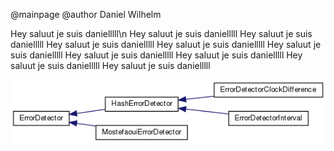 @mainpage
@author Daniel Wilhelm


Hey saluut je suis danielllll\n
Hey saluut je suis danielllll
Hey saluut je suis danielllll
Hey saluut je suis danielllll
Hey saluut je suis danielllll
Hey saluut je suis danielllll
Hey saluut je suis danielllll
Hey saluut je suis danielllll
Hey saluut je suis danielllll
Hey saluut je suis danielllll

![Alt text](documentation/mainpage/errorDetectorInheritance.png?raw=true)
